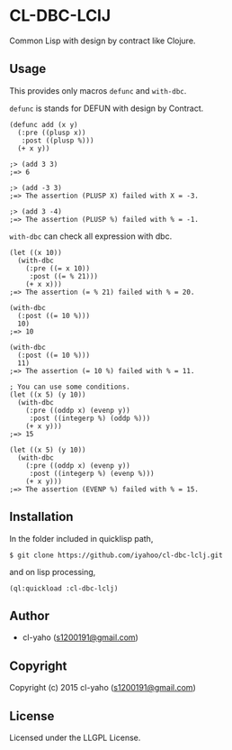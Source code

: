 # CL-DBC-LClJ

Common Lisp with design by contract like Clojure.

## Usage

This provides only macros `defunc` and `with-dbc`.

`defunc` is stands for DEFUN with design by Contract.

```Lisp
(defunc add (x y)
  (:pre ((plusp x))
   :post ((plusp %)))
  (+ x y))

;> (add 3 3)
;=> 6

;> (add -3 3)
;=> The assertion (PLUSP X) failed with X = -3.

;> (add 3 -4)
;=> The assertion (PLUSP %) failed with % = -1.
```

`with-dbc` can check all expression with dbc.

```Lisp
(let ((x 10))
  (with-dbc
    (:pre ((= x 10))
     :post ((= % 21)))
    (+ x x)))
;=> The assertion (= % 21) failed with % = 20.

(with-dbc
  (:post ((= 10 %)))
  10)
;=> 10

(with-dbc
  (:post ((= 10 %)))
  11)
;=> The assertion (= 10 %) failed with % = 11.

; You can use some conditions.
(let ((x 5) (y 10))
  (with-dbc
    (:pre ((oddp x) (evenp y))
     :post ((integerp %) (oddp %)))
    (+ x y)))
;=> 15

(let ((x 5) (y 10))
  (with-dbc
    (:pre ((oddp x) (evenp y))
     :post ((integerp %) (evenp %)))
    (+ x y)))
;=> The assertion (EVENP %) failed with % = 15.
```

## Installation
In the folder included in quicklisp path,

`$ git clone https://github.com/iyahoo/cl-dbc-lclj.git`

and on lisp processing,

```Lisp
(ql:quickload :cl-dbc-lclj)
```

## Author

* cl-yaho (s1200191@gmail.com)

## Copyright

Copyright (c) 2015 cl-yaho (s1200191@gmail.com)

## License

Licensed under the LLGPL License.
